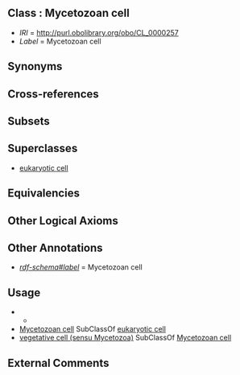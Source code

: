 
## Class : Mycetozoan cell

 * *IRI* = http://purl.obolibrary.org/obo/CL_0000257
 * *Label* = Mycetozoan cell

## Synonyms


## Cross-references


## Subsets


## Superclasses

 * [eukaryotic cell](../../CL/55/CL_0000255.md)

## Equivalencies


## Other Logical Axioms


## Other Annotations

 * *[rdf-schema#label](../../el/rdf-schema#label.md)* = Mycetozoan cell

## Usage

 * -
 * [Mycetozoan cell](../../CL/57/CL_0000257.md) SubClassOf [eukaryotic cell](../../CL/55/CL_0000255.md)
 * [vegetative cell (sensu Mycetozoa)](../../CL/63/CL_0000263.md) SubClassOf [Mycetozoan cell](../../CL/57/CL_0000257.md)

## External Comments

